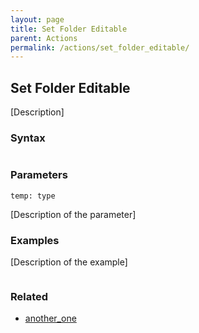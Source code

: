 ```yaml
---
layout: page
title: Set Folder Editable
parent: Actions
permalink: /actions/set_folder_editable/
---
```


## Set Folder Editable

[Description]

### Syntax

```js

```

### Parameters

`temp: type`

[Description of the parameter]

### Examples

[Description of the example]

```js

```

### Related

- [another_one](./another_one.md)

